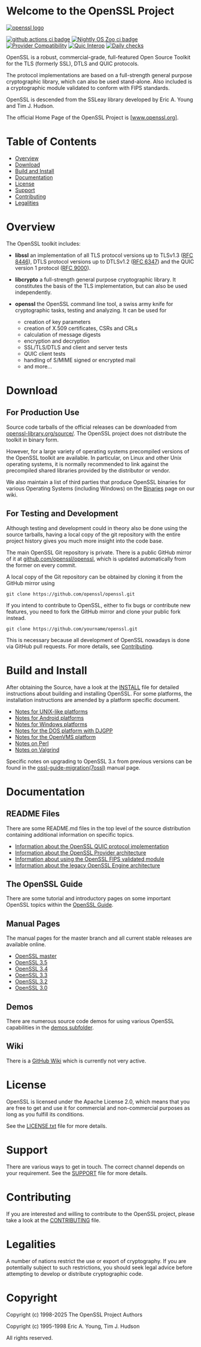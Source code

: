 Welcome to the OpenSSL Project
==============================

[![openssl logo]][www.openssl.org]

[![github actions ci badge]][github actions ci]
[![Nightly OS Zoo ci badge](https://github.com/openssl/openssl/actions/workflows/os-zoo.yml/badge.svg)](https://github.com/openssl/openssl/actions/workflows/os-zoo.yml)
[![Provider Compatibility](https://github.com/openssl/openssl/actions/workflows/provider-compatibility.yml/badge.svg)](https://github.com/openssl/openssl/actions/workflows/provider-compatibility.yml)
[![Quic Interop](https://github.com/openssl/openssl/actions/workflows/run_quic_interop.yml/badge.svg)](https://github.com/openssl/openssl/actions/workflows/run_quic_interop.yml)
[![Daily checks](https://github.com/openssl/openssl/actions/workflows/run-checker-daily.yml/badge.svg)](https://github.com/openssl/openssl/actions/workflows/run-checker-daily.yml)

OpenSSL is a robust, commercial-grade, full-featured Open Source Toolkit
for the TLS (formerly SSL), DTLS and QUIC protocols.

The protocol implementations are based on a full-strength general purpose
cryptographic library, which can also be used stand-alone. Also included is a
cryptographic module validated to conform with FIPS standards.

OpenSSL is descended from the SSLeay library developed by Eric A. Young
and Tim J. Hudson.

The official Home Page of the OpenSSL Project is [www.openssl.org].

Table of Contents
=================

 - [Overview](#overview)
 - [Download](#download)
 - [Build and Install](#build-and-install)
 - [Documentation](#documentation)
 - [License](#license)
 - [Support](#support)
 - [Contributing](#contributing)
 - [Legalities](#legalities)

Overview
========

The OpenSSL toolkit includes:

- **libssl**
  an implementation of all TLS protocol versions up to TLSv1.3 ([RFC 8446]),
  DTLS protocol versions up to DTLSv1.2 ([RFC 6347]) and
  the QUIC version 1 protocol ([RFC 9000]).

- **libcrypto**
  a full-strength general purpose cryptographic library. It constitutes the
  basis of the TLS implementation, but can also be used independently.

- **openssl**
  the OpenSSL command line tool, a swiss army knife for cryptographic tasks,
  testing and analyzing. It can be used for
  - creation of key parameters
  - creation of X.509 certificates, CSRs and CRLs
  - calculation of message digests
  - encryption and decryption
  - SSL/TLS/DTLS and client and server tests
  - QUIC client tests
  - handling of S/MIME signed or encrypted mail
  - and more...

Download
========

For Production Use
------------------

Source code tarballs of the official releases can be downloaded from
[openssl-library.org/source/](https://openssl-library.org/source/).
The OpenSSL project does not distribute the toolkit in binary form.

However, for a large variety of operating systems precompiled versions
of the OpenSSL toolkit are available. In particular, on Linux and other
Unix operating systems, it is normally recommended to link against the
precompiled shared libraries provided by the distributor or vendor.

We also maintain a list of third parties that produce OpenSSL binaries for
various Operating Systems (including Windows) on the [Binaries] page on our
wiki.

For Testing and Development
---------------------------

Although testing and development could in theory also be done using
the source tarballs, having a local copy of the git repository with
the entire project history gives you much more insight into the
code base.

The main OpenSSL Git repository is private.
There is a public GitHub mirror of it at [github.com/openssl/openssl],
which is updated automatically from the former on every commit.

A local copy of the Git repository can be obtained by cloning it from
the GitHub mirror using

    git clone https://github.com/openssl/openssl.git

If you intend to contribute to OpenSSL, either to fix bugs or contribute
new features, you need to fork the GitHub mirror and clone your public fork
instead.

    git clone https://github.com/yourname/openssl.git

This is necessary because all development of OpenSSL nowadays is done via
GitHub pull requests. For more details, see [Contributing](#contributing).

Build and Install
=================

After obtaining the Source, have a look at the [INSTALL](INSTALL.md) file for
detailed instructions about building and installing OpenSSL. For some
platforms, the installation instructions are amended by a platform specific
document.

 * [Notes for UNIX-like platforms](NOTES-UNIX.md)
 * [Notes for Android platforms](NOTES-ANDROID.md)
 * [Notes for Windows platforms](NOTES-WINDOWS.md)
 * [Notes for the DOS platform with DJGPP](NOTES-DJGPP.md)
 * [Notes for the OpenVMS platform](NOTES-VMS.md)
 * [Notes on Perl](NOTES-PERL.md)
 * [Notes on Valgrind](NOTES-VALGRIND.md)

Specific notes on upgrading to OpenSSL 3.x from previous versions can be found
in the [ossl-guide-migration(7ossl)] manual page.

Documentation
=============

README Files
------------

There are some README.md files in the top level of the source distribution
containing additional information on specific topics.

 * [Information about the OpenSSL QUIC protocol implementation](README-QUIC.md)
 * [Information about the OpenSSL Provider architecture](README-PROVIDERS.md)
 * [Information about using the OpenSSL FIPS validated module](README-FIPS.md)
 * [Information about the legacy OpenSSL Engine architecture](README-ENGINES.md)

The OpenSSL Guide
-----------------

There are some tutorial and introductory pages on some important OpenSSL topics
within the [OpenSSL Guide].

Manual Pages
------------

The manual pages for the master branch and all current stable releases are
available online.

- [OpenSSL master](https://docs.openssl.org/master/)
- [OpenSSL 3.5](https://docs.openssl.org/3.5/)
- [OpenSSL 3.4](https://docs.openssl.org/3.4/)
- [OpenSSL 3.3](https://docs.openssl.org/3.3/)
- [OpenSSL 3.2](https://docs.openssl.org/3.2/)
- [OpenSSL 3.0](https://docs.openssl.org/3.0/)

Demos
-----

There are numerous source code demos for using various OpenSSL capabilities in the
[demos subfolder](./demos).

Wiki
----

There is a [GitHub Wiki] which is currently not very active.

License
=======

OpenSSL is licensed under the Apache License 2.0, which means that
you are free to get and use it for commercial and non-commercial
purposes as long as you fulfill its conditions.

See the [LICENSE.txt](LICENSE.txt) file for more details.

Support
=======

There are various ways to get in touch. The correct channel depends on
your requirement. See the [SUPPORT](SUPPORT.md) file for more details.

Contributing
============

If you are interested and willing to contribute to the OpenSSL project,
please take a look at the [CONTRIBUTING](CONTRIBUTING.md) file.

Legalities
==========

A number of nations restrict the use or export of cryptography. If you are
potentially subject to such restrictions, you should seek legal advice before
attempting to develop or distribute cryptographic code.

Copyright
=========

Copyright (c) 1998-2025 The OpenSSL Project Authors

Copyright (c) 1995-1998 Eric A. Young, Tim J. Hudson

All rights reserved.

<!-- Links  -->

[www.openssl.org]:
    <https://www.openssl.org>
    "OpenSSL Homepage"

[github.com/openssl/openssl]:
    <https://github.com/openssl/openssl>
    "OpenSSL GitHub Mirror"

[GitHub Wiki]:
    <https://github.com/openssl/openssl/wiki>
    "OpenSSL Wiki"

[ossl-guide-migration(7ossl)]:
    <https://docs.openssl.org/master/man7/ossl-guide-migration>
    "OpenSSL Migration Guide"

[RFC 8446]:
     <https://tools.ietf.org/html/rfc8446>

[RFC 6347]:
     <https://tools.ietf.org/html/rfc6347>

[RFC 9000]:
     <https://tools.ietf.org/html/rfc9000>

[Binaries]:
    <https://github.com/openssl/openssl/wiki/Binaries>
    "List of third party OpenSSL binaries"

[OpenSSL Guide]:
    <https://docs.openssl.org/master/man7/ossl-guide-introduction>
    "An introduction to OpenSSL"

<!-- Logos and Badges -->

[openssl logo]:
    doc/images/openssl.svg
    "OpenSSL Logo"

[github actions ci badge]:
    <https://github.com/openssl/openssl/workflows/GitHub%20CI/badge.svg>
    "GitHub Actions CI Status"

[github actions ci]:
    <https://github.com/openssl/openssl/actions/workflows/ci.yml>
    "GitHub Actions CI"

[appveyor badge]:
    <https://ci.appveyor.com/api/projects/status/8e10o7xfrg73v98f/branch/master?svg=true>
    "AppVeyor Build Status"

[appveyor jobs]:
    <https://ci.appveyor.com/project/openssl/openssl/branch/master>
    "AppVeyor Jobs"
